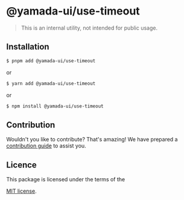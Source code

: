 # @yamada-ui/use-timeout

> This is an internal utility, not intended for public usage.

## Installation

```sh
$ pnpm add @yamada-ui/use-timeout
```

or

```sh
$ yarn add @yamada-ui/use-timeout
```

or

```sh
$ npm install @yamada-ui/use-timeout
```

## Contribution

Wouldn't you like to contribute? That's amazing! We have prepared a [contribution guide](https://github.com/hirotomoyamada/yamada-ui/blob/main/CONTRIBUTING.md) to assist you.

## Licence

This package is licensed under the terms of the

[MIT license](https://github.com/hirotomoyamada/yamada-ui/blob/main/LICENSE).

